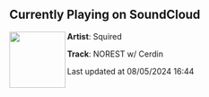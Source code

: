 ## Currently Playing on SoundCloud

[<img align="left" width="100" src="https://i1.sndcdn.com/artworks-ENHgu18LBXwrTeiX-Q2ySjA-t500x500.jpg">](https://soundcloud.com/squired/norest)

**Artist**: Squired 

**Track**: NOREST w/ Cerdin

Last updated at 08/05/2024 16:44

